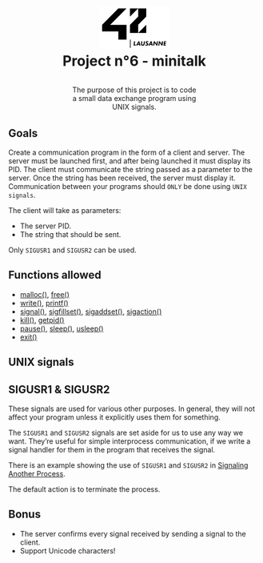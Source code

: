 <h1 align="center">
    <img alt="42Lausanne" title="42Lausanne" src="https://github.com/MarJC5/42/blob/main/42_logo.svg" width="140"> </br>
    Project n°6 - minitalk
    <h4 align="center" style="width: 50%; margin: 2rem auto; font-weight: normal;">
    The purpose of this project is to code a small data exchange program using UNIX signals.
    </h4>
</h1>

## Goals

Create a communication program in the form of a client and server. The server must be launched first, and after being launched it must display its PID. The client must communicate the string passed as a parameter to the server. Once
the string has been received, the server must display it. Communication between your programs should ``ONLY`` be done using ``UNIX signals``.

The client will take as parameters:

- The server PID.
- The string that should be sent.

Only ``SIGUSR1`` and ``SIGUSR2`` can be used.

## Functions allowed

- [malloc()](https://man7.org/linux/man-pages/man3/malloc.3.html), [free()](https://man7.org/linux/man-pages/man1/free.1.html)
- [write()](https://man7.org/linux/man-pages/man2/write.2.html), [printf()](https://man7.org/linux/man-pages/man3/printf.3.html)
- [signal()](https://man7.org/linux/man-pages/man7/signal.7.html), [sigfillset()](https://man7.org/linux/man-pages/man3/sigfillset.3.html), [sigaddset()](https://man7.org/linux/man-pages/man3/sigfillset.3.html), [sigaction()](https://man7.org/linux/man-pages/man2/sigaction.2.html)
- [kill()](https://man7.org/linux/man-pages/man1/kill.1.html), [getpid()](https://man7.org/linux/man-pages/man2/getpid.2.html)
- [pause()](https://man7.org/linux/man-pages/man2/pause.2.html), [sleep()](https://man7.org/linux/man-pages/man3/sleep.3.html), [usleep()](https://man7.org/linux/man-pages/man3/usleep.3.html)
- [exit()](https://man7.org/linux/man-pages/man3/exit.3.html)

## UNIX signals

## SIGUSR1 & SIGUSR2

These signals are used for various other purposes. In general, they will not affect your program unless it explicitly uses them for something.

The ``SIGUSR1`` and ``SIGUSR2`` signals are set aside for us to use any way we want. They’re useful for simple interprocess communication, if we write a signal handler for them in the program that receives the signal.

There is an example showing the use of ``SIGUSR1`` and ``SIGUSR2`` in [Signaling Another Process](https://www.gnu.org/software/libc/manual/html_node/Signaling-Another-Process.html).

The default action is to terminate the process.

## Bonus

- The server confirms every signal received by sending a signal to the client.
- Support Unicode characters!
